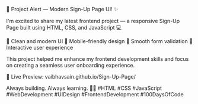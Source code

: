 🚀 Project Alert — Modern Sign-Up Page UI! ✨

I'm excited to share my latest frontend project — a responsive Sign-Up Page built using HTML, CSS, and JavaScript 💻

🔹 Clean and modern UI
🔹 Mobile-friendly design
🔹 Smooth form validation
🔹 Interactive user experience

This project helped me enhance my frontend development skills and focus on creating a seamless user onboarding experience.

👀 Live Preview: vaibhavsain.github.io/Sign-Up-Page/

Always building. Always learning. 🔧🔥
#HTML #CSS #JavaScript #WebDevelopment #UIDesign #FrontendDevelopment #100DaysOfCode
